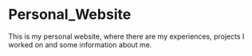 # Personal_Website
This is my personal website, where there are my experiences, projects I worked on and some information about me.

